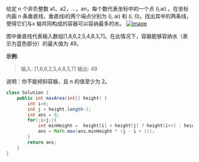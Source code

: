 给定 n 个非负整数 a1，a2，...，an，每个数代表坐标中的一个点 (i,ai) 。在坐标内画 n 条垂直线，垂直线i的两个端点分别为 (i, ai) 和 (i, 0)。找出其中的两条线，使得它们与x 轴共同构成的容器可以容纳最多的水。 [![image](https://camo.githubusercontent.com/14a186439c8f333217e98e7f9bf83c81c83c4003/68747470733a2f2f616c6979756e2d6c632d75706c6f61642e6f73732d636e2d68616e677a686f752e616c6979756e63732e636f6d2f616c6979756e2d6c632d75706c6f61642f75706c6f6164732f323031382f30372f32352f7175657374696f6e5f31312e6a7067)](https://camo.githubusercontent.com/14a186439c8f333217e98e7f9bf83c81c83c4003/68747470733a2f2f616c6979756e2d6c632d75706c6f61642e6f73732d636e2d68616e677a686f752e616c6979756e63732e636f6d2f616c6979756e2d6c632d75706c6f61642f75706c6f6164732f323031382f30372f32352f7175657374696f6e5f31312e6a7067)

图中垂直线代表输入数组[1,8,6,2,5,4,8,3,7]。在此情况下，容器能够容纳水（表示为蓝色部分）的最大值为 49。

**示例:**

> 输入: [1,8,6,2,5,4,8,3,7] 输出: 49

说明：你不能倾斜容器，且 n 的值至少为 2。

```java
class Solution {
    public int maxArea(int[] height) {
        int i=0;
        int j = height.length-1;
        int ans = 0;
        for(;i<j;){
            int minHeight =  height[i] < height[j] ? height[i++] : height[j--];
            ans = Math.max(ans,minHeight * (j - i + 1));
        }
        return ans;
    }
}
```


